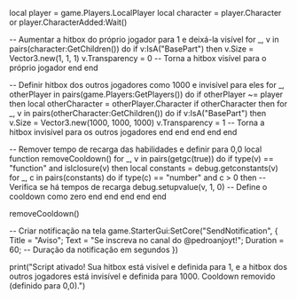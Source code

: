 local player = game.Players.LocalPlayer
local character = player.Character or player.CharacterAdded:Wait()

-- Aumentar a hitbox do próprio jogador para 1 e deixá-la visível
for _, v in pairs(character:GetChildren()) do
    if v:IsA("BasePart") then
        v.Size = Vector3.new(1, 1, 1)
        v.Transparency = 0 -- Torna a hitbox visível para o próprio jogador
    end
end

-- Definir hitbox dos outros jogadores como 1000 e invisível para eles
for _, otherPlayer in pairs(game.Players:GetPlayers()) do
    if otherPlayer ~= player then
        local otherCharacter = otherPlayer.Character
        if otherCharacter then
            for _, v in pairs(otherCharacter:GetChildren()) do
                if v:IsA("BasePart") then
                    v.Size = Vector3.new(1000, 1000, 1000)
                    v.Transparency = 1 -- Torna a hitbox invisível para os outros jogadores
                end
            end
        end
    end
end

-- Remover tempo de recarga das habilidades e definir para 0,0
local function removeCooldown()
    for _, v in pairs(getgc(true)) do
        if type(v) == "function" and islclosure(v) then
            local constants = debug.getconstants(v)
            for _, c in pairs(constants) do
                if type(c) == "number" and c > 0 then -- Verifica se há tempos de recarga
                    debug.setupvalue(v, 1, 0) -- Define o cooldown como zero
                end
            end
        end
    end
end

removeCooldown()

-- Criar notificação na tela
game.StarterGui:SetCore("SendNotification", {
    Title = "Aviso";
    Text = "Se inscreva no canal do @pedroanjoyt!";
    Duration = 60; -- Duração da notificação em segundos
})

print("Script ativado! Sua hitbox está visível e definida para 1, e a hitbox dos outros jogadores está invisível e definida para 1000. Cooldown removido (definido para 0,0).")

